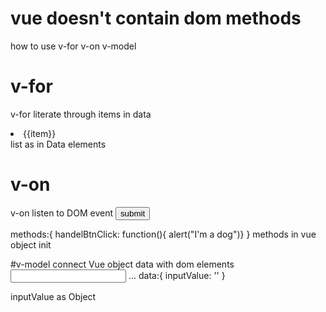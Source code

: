 # vue doesn't contain dom methods

how to use v-for v-on v-model

# v-for 
v-for literate through items in data
<li v-for="item in list">{{item}}</li>
list as in Data elements 


# v-on 
v-on listen to DOM event 
<button v-on:click = "handleBtnClick">submit</button>

methods:{
    handelBtnClick: function(){
        alert("I'm a dog")}
}
methods in vue object init


#v-model 
connect Vue object data with dom elements
<input type='text' v-model='inputValue'>
...
data:{
    inputValue: ''
}

inputValue as Object

















